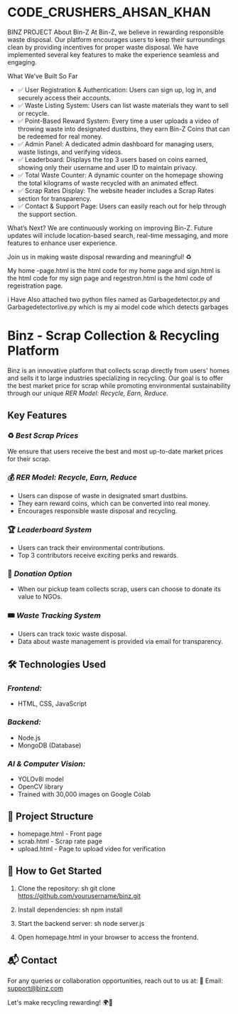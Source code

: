 # CODE_CRUSHERS_AHSAN_KHAN
BINZ PROJECT 
About Bin-Z
At Bin-Z, we believe in rewarding responsible waste disposal. Our platform encourages users to keep their surroundings clean by providing incentives for proper waste disposal. We have implemented several key features to make the experience seamless and engaging.

What We’ve Built So Far
- ✅ User Registration & Authentication: Users can sign up, log in, and securely access their accounts.
- ✅ Waste Listing System: Users can list waste materials they want to sell or recycle.
- ✅ Point-Based Reward System: Every time a user uploads a video of throwing waste into designated dustbins, they earn Bin-Z Coins that can be redeemed for real money.
- ✅ Admin Panel: A dedicated admin dashboard for managing users, waste listings, and verifying videos.
- ✅ Leaderboard: Displays the top 3 users based on coins earned, showing only their username and user ID to maintain privacy.
- ✅ Total Waste Counter: A dynamic counter on the homepage showing the total kilograms of waste recycled with an animated effect.
- ✅ Scrap Rates Display: The website header includes a Scrap Rates section for transparency.
- ✅ Contact & Support Page: Users can easily reach out for help through the support section.

What’s Next?
We are continuously working on improving Bin-Z. Future updates will include location-based search, real-time messaging, and more features to enhance user experience.

Join us in making waste disposal rewarding and meaningful! ♻️

My home -page.html is the html code for my home page and sign.html is the html code for my sign page and regestron.html is the html code of regeistration page.

i Have Also attached two python files named as Garbagedetector.py and Garbagedetectorlive.py which is my ai model code which detects garbages
# Binz - Scrap Collection & Recycling Platform

Binz is an innovative platform that collects scrap directly from users' homes and sells it to large industries specializing in recycling. Our goal is to offer the best market price for scrap while promoting environmental sustainability through our unique *RER Model: Recycle, Earn, Reduce*.

## Key Features

### ♻ *Best Scrap Prices*
We ensure that users receive the best and most up-to-date market prices for their scrap.

### 💰 *RER Model: Recycle, Earn, Reduce*
- Users can dispose of waste in designated smart dustbins.
- They earn reward coins, which can be converted into real money.
- Encourages responsible waste disposal and recycling.

### 🏆 *Leaderboard System*
- Users can track their environmental contributions.
- Top 3 contributors receive exciting perks and rewards.

### 🎁 *Donation Option*
- When our pickup team collects scrap, users can choose to donate its value to NGOs.

### 🎟 *Waste Tracking System*
- Users can track toxic waste disposal.
- Data about waste management is provided via email for transparency.

## 🛠 Technologies Used

### *Frontend:*
- HTML, CSS, JavaScript

### *Backend:*
- Node.js
- MongoDB (Database)

### *AI & Computer Vision:*
- YOLOv8l model
- OpenCV library
- Trained with 30,000 images on Google Colab

## 📂 Project Structure

- homepage.html - Front page
- scrab.html - Scrap rate page
- upload.html - Page to upload video for verification

## 🚀 How to Get Started
1. Clone the repository:
   sh
   git clone https://github.com/yourusername/binz.git
   
2. Install dependencies:
   sh
   npm install
   
3. Start the backend server:
   sh
   node server.js
   
4. Open homepage.html in your browser to access the frontend.

## 📬 Contact
For any queries or collaboration opportunities, reach out to us at: 
📧 Email: support@binz.com

Let's make recycling rewarding! 🌍💚
